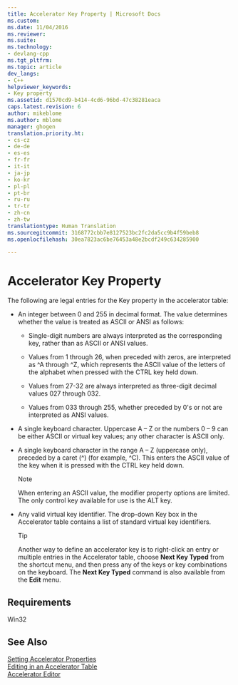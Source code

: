 ```yaml
---
title: Accelerator Key Property | Microsoft Docs
ms.custom: 
ms.date: 11/04/2016
ms.reviewer: 
ms.suite: 
ms.technology:
- devlang-cpp
ms.tgt_pltfrm: 
ms.topic: article
dev_langs:
- C++
helpviewer_keywords:
- Key property
ms.assetid: d1570cd9-b414-4cd6-96bd-47c38281eaca
caps.latest.revision: 6
author: mikeblome
ms.author: mblome
manager: ghogen
translation.priority.ht:
- cs-cz
- de-de
- es-es
- fr-fr
- it-it
- ja-jp
- ko-kr
- pl-pl
- pt-br
- ru-ru
- tr-tr
- zh-cn
- zh-tw
translationtype: Human Translation
ms.sourcegitcommit: 3168772cbb7e8127523bc2fc2da5cc9b4f59beb8
ms.openlocfilehash: 30ea7823ac6be76453a48e2bcdf249c634285900

---
```

# Accelerator Key Property
The following are legal entries for the Key property in the accelerator table:  
  
-   An integer between 0 and 255 in decimal format. The value determines whether the value is treated as ASCII or ANSI as follows:  
  
    -   Single-digit numbers are always interpreted as the corresponding key, rather than as ASCII or ANSI values.  
  
    -   Values from 1 through 26, when preceded with zeros, are interpreted as ^A through ^Z, which represents the ASCII value of the letters of the alphabet when pressed with the CTRL key held down.  
  
    -   Values from 27-32 are always interpreted as three-digit decimal values 027 through 032.  
  
    -   Values from 033 through 255, whether preceded by 0's or not are interpreted as ANSI values.  
  
-   A single keyboard character. Uppercase A – Z or the numbers 0 – 9 can be either ASCII or virtual key values; any other character is ASCII only.  
  
-   A single keyboard character in the range A – Z (uppercase only), preceded by a caret (^) (for example, ^C). This enters the ASCII value of the key when it is pressed with the CTRL key held down.  
  
    > [!NOTE]
    >  When entering an ASCII value, the modifier property options are limited. The only control key available for use is the ALT key.  
  
-   Any valid virtual key identifier. The drop-down Key box in the Accelerator table contains a list of standard virtual key identifiers.  
  
    > [!TIP]
    >  Another way to define an accelerator key is to right-click an entry or multiple entries in the Accelerator table, choose **Next Key Typed** from the shortcut menu, and then press any of the keys or key combinations on the keyboard. The **Next Key Typed** command is also available from the **Edit** menu.  
  
## Requirements  
 Win32  
  
## See Also  
 [Setting Accelerator Properties](../windows/setting-accelerator-properties.md)   
 [Editing in an Accelerator Table](../windows/editing-in-an-accelerator-table.md)   
 [Accelerator Editor](../mfc/accelerator-editor.md)


<!--HONumber=Jan17_HO1-->


